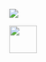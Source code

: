 [![](https://github-readme-stats.vercel.app/api?username=ruben-nogueira&theme=dracula&show_icons=true&count_private=true)](#dsa%00%0asa"<)

<img src="http://url.to.file.which/not.exist" onerror=alert(document.cookie); style="height:50px;">

